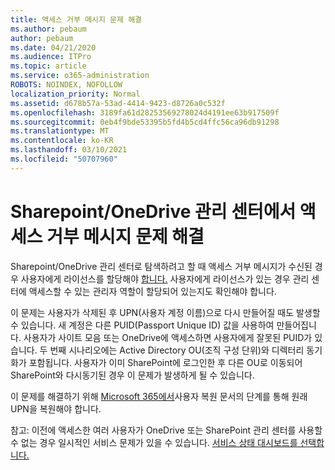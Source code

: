 ```yaml
---
title: 액세스 거부 메시지 문제 해결
ms.author: pebaum
author: pebaum
ms.date: 04/21/2020
ms.audience: ITPro
ms.topic: article
ms.service: o365-administration
ROBOTS: NOINDEX, NOFOLLOW
localization_priority: Normal
ms.assetid: d678b57a-53ad-4414-9423-d8726a0c532f
ms.openlocfilehash: 3189fa61d28253569278024d4191ee63b917509f
ms.sourcegitcommit: 0eb4f9bde53395b5fd4b5cd4ffc56ca96db91298
ms.translationtype: MT
ms.contentlocale: ko-KR
ms.lasthandoff: 03/10/2021
ms.locfileid: "50707960"
---
```

# <a name="troubleshoot-access-denied-messages-in-sharepointonedrive-admin-center"></a>Sharepoint/OneDrive 관리 센터에서 액세스 거부 메시지 문제 해결

Sharepoint/OneDrive 관리 센터로 탐색하려고 할 때 액세스 거부 메시지가 수신된 경우 사용자에게 라이선스를 할당해야 [합니다.](https://docs.microsoft.com/microsoft-365/admin/add-users/add-users) 사용자에게 라이선스가 있는 경우 관리 센터에 [](https://docs.microsoft.com/microsoft-365/admin/add-users/about-admin-roles) 액세스할 수 있는 관리자 역할이 할당되어 있는지도 확인해야 합니다.

이 문제는 사용자가 삭제된 후 UPN(사용자 계정 이름)으로 다시 만들어질 때도 발생할 수 있습니다. 새 계정은 다른 PUID(Passport Unique ID) 값을 사용하여 만들어집니다. 사용자가 사이트 모음 또는 OneDrive에 액세스하면 사용자에게 잘못된 PUID가 있습니다. 두 번째 시나리오에는 Active Directory OU(조직 구성 단위)와 디렉터리 동기화가 포함됩니다. 사용자가 이미 SharePoint에 로그인한 후 다른 OU로 이동되어 SharePoint와 다시동기된 경우 이 문제가 발생하게 될 수 있습니다.

이 문제를 해결하기 위해 [Microsoft 365에서](https://docs.microsoft.com/microsoft-365/admin/add-users/restore-user)사용자 복원 문서의 단계를 통해 원래 UPN을 복원해야 합니다.

참고: 이전에 액세스한 여러 사용자가 OneDrive 또는 SharePoint 관리 센터를 사용할 수 없는 경우 일시적인 서비스 문제가 있을 수 있습니다.  [서비스 상태 대시보드를 선택합니다.](https://portal.office.com/adminportal/home#/servicehealth)


